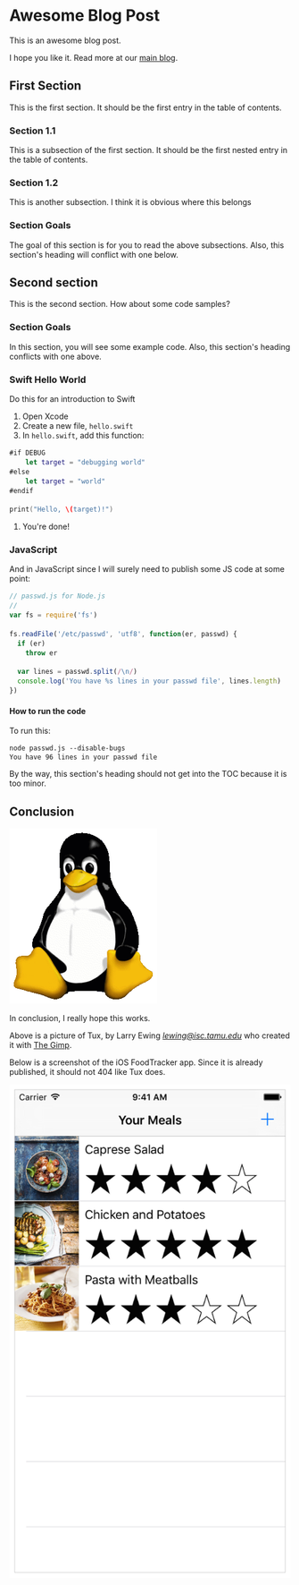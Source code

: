 # Awesome Blog Post

This is an awesome blog post.

I hope you like it. Read more at our [main blog][cds-blog].

## First Section

This is the first section. It should be the first entry in the table of contents.

### Section 1.1

This is a subsection of the first section. It should be the first nested entry in the table of contents.

### Section 1.2

This is another subsection. I think it is obvious where this belongs

### Section Goals

The goal of this section is for you to read the above subsections. Also, this section's heading will conflict with one below.

## Second section

This is the second section. How about some code samples?

### Section Goals

In this section, you will see some example code. Also, this section's heading conflicts with one above.

### Swift Hello World

Do this for an introduction to Swift

1. Open Xcode
1. Create a new file, `hello.swift`
1. In `hello.swift`, add this function:
  ``` swift
  #if DEBUG
      let target = "debugging world"
  #else
      let target = "world"
  #endif

  print("Hello, \(target)!")
  ```
1. You're done!

### JavaScript

And in JavaScript since I will surely need to publish some JS code at some point:

``` js
// passwd.js for Node.js
//
var fs = require('fs')

fs.readFile('/etc/passwd', 'utf8', function(er, passwd) {
  if (er)
    throw er

  var lines = passwd.split(/\n/)
  console.log('You have %s lines in your passwd file', lines.length)
})
```

#### How to run the code

To run this:

    node passwd.js --disable-bugs
    You have 96 lines in your passwd file

By the way, this section's heading should not get into the TOC because it is too minor.

## Conclusion

![Tux Penguin alt text](media/Tux.png)

In conclusion, I really hope this works.

Above is a picture of Tux, by Larry Ewing *<lewing@isc.tamu.edu>* who created it with [The Gimp][gimp].

Below is a screenshot of the iOS FoodTracker app. Since it is already published, it should not 404 like Tux does.

![The FoodTracker main screen](media/FoodTracker.png)


[END]: ----------------------------------------

[cds-blog]: https://developer.ibm.com/clouddataservices/blog/
[gimp]: https://www.gimp.org/
